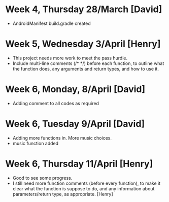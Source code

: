 # Week 4, Thursday 28/March [David]
- AndroidManifest 
  build.gradle
created
# Week 5, Wednesday 3/April [Henry]
- This project needs more work to meet the pass hurdle.
- Include multi-line comments (/* */) before each function, to outline what the function does, any arguments and return types, and how to use it.

# Week 6, Monday, 8/April [David]
- Adding comment to all codes as required

# Week 6, Tuesday 9/April [David]
- Adding more functions in. More music choices.
- music function added
 
# Week 6, Thursday 11/April [Henry]
- Good to see some progress. 
- I still need more function comments (before every function), to make it clear what the function is suppose to do, and any information about parameters/return type, as appropriate. [Henry]

